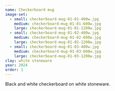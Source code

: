 ```yaml
---
name: Checkerboard mug
image-set:
  - small: checkerboard-mug-01-01-400w.jpg
    medium: checkerboard-mug-01-01-600w.jpg
    large: checkerboard-mug-01-01-1200w.jpg
  - small: checkerboard-mug-01-02-400w.jpg
    medium: checkerboard-mug-01-02-600w.jpg
    large: checkerboard-mug-01-02-1200w.jpg
  - small: checkerboard-mug-01-03-400w.jpg
    medium: checkerboard-mug-01-03-600w.jpg
    large: checkerboard-mug-01-03-1200w.jpg
clay: white stoneware
year: 2024
order: 1
---
```


Black and white checkerboard on white stoneware.